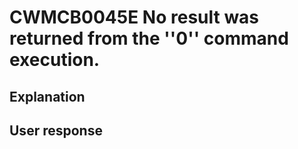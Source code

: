 # CWMCB0045E No result was returned from the ''0'' command execution.

## Explanation

## User response